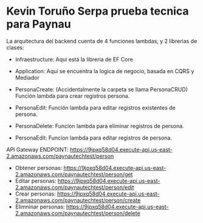 # Kevin Toruño Serpa prueba tecnica para Paynau

La arquitectura del backend cuenta de 4 funciones lambdas, y 2 librerias de clases:

- Infraestructure: Aqui está la libreria de EF Core

- Application: Aquí se encuentra la logica de negocio, basada en CQRS y Mediador

- PersonaCreate: (Accidentalmente la carpeta se llama PersonaCRUD) Función lambda para crear registros persona.

- PersonaEdit: Función lambda para editar registros existentes de persona.

- PersonaDelete: Funcion lambda para eliminar registros de persona.

- PersonaEdit: Funcion lambda para editar registros de persona.

API Gateway ENDPOINT: https://9jpxq58d04.execute-api.us-east-2.amazonaws.com/paynautechtest/person

- Obtener personas: https://9jpxq58d04.execute-api.us-east-2.amazonaws.com/paynautechtest/person/get
- Editar personas: https://9jpxq58d04.execute-api.us-east-2.amazonaws.com/paynautechtest/person/edit
- Crear personas: https://9jpxq58d04.execute-api.us-east-2.amazonaws.com/paynautechtest/person/create
- Elimninar personas: https://9jpxq58d04.execute-api.us-east-2.amazonaws.com/paynautechtest/person/delete
